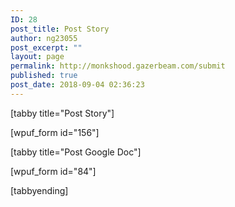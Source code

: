 ```yaml
---
ID: 28
post_title: Post Story
author: ng23055
post_excerpt: ""
layout: page
permalink: http://monkshood.gazerbeam.com/submit
published: true
post_date: 2018-09-04 02:36:23
---
```

[tabby title="Post Story"]

[wpuf_form id="156"]

[tabby title="Post Google Doc"]

[wpuf_form id="84"]

[tabbyending]